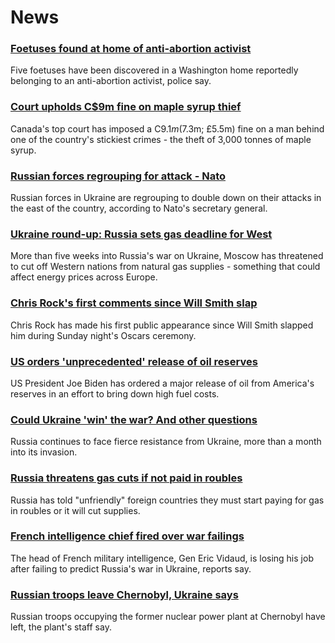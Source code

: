 # News
### [Foetuses found at home of anti-abortion activist](https://www.bbc.com/news/world-us-canada-60950016)
Five foetuses have been discovered in a Washington home reportedly belonging to an anti-abortion activist, police say.
### [Court upholds C$9m fine on maple syrup thief](https://www.bbc.com/news/world-us-canada-60947470)
Canada's top court has imposed a C$9.1m ($7.3m; £5.5m) fine on a man behind one of the country's stickiest crimes - the theft of 3,000 tonnes of maple syrup.
### [Russian forces regrouping for attack - Nato](https://www.bbc.com/news/world-europe-60945068)
Russian forces in Ukraine are regrouping to double down on their attacks in the east of the country, according to Nato's secretary general.
### [Ukraine round-up: Russia sets gas deadline for West](https://www.bbc.com/news/world-europe-60939320)
More than five weeks into Russia's war on Ukraine, Moscow has threatened to cut off Western nations from natural gas supplies - something that could affect energy prices across Europe.
### [Chris Rock's first comments since Will Smith slap](https://www.bbc.com/news/entertainment-arts-60939316)
Chris Rock has made his first public appearance since Will Smith slapped him during Sunday night's Oscars ceremony. 
### [US orders 'unprecedented' release of oil reserves](https://www.bbc.com/news/business-60936468)
US President Joe Biden has ordered a major release of oil from America's reserves in an effort to bring down high fuel costs.
### [Could Ukraine 'win' the war? And other questions](https://www.bbc.com/news/world-60945122)
Russia continues to face fierce resistance from Ukraine, more than a month into its invasion. 
### [Russia threatens gas cuts if not paid in roubles](https://www.bbc.com/news/business-60945248)
Russia has told "unfriendly" foreign countries they must start paying for gas in roubles or it will cut supplies.
### [French intelligence chief fired over war failings](https://www.bbc.com/news/world-europe-60938538)
The head of French military intelligence, Gen Eric Vidaud, is losing his job after failing to predict Russia's war in Ukraine, reports say.
### [Russian troops leave Chernobyl, Ukraine says](https://www.bbc.com/news/world-europe-60945666)
Russian troops occupying the former nuclear power plant at Chernobyl have left, the plant's staff say.
